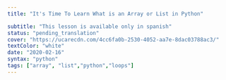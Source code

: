 ```yaml
---
title: "It's Time To Learn What is an Array or List in Python"

subtitle: "This lesson is available only in spanish"
status: "pending_translation"
cover: "https://ucarecdn.com/4cc6fa0b-2530-4052-aa7e-8dac03788ac3/"
textColor: "white"
date: "2020-02-16"
syntax: "python"
tags: ["array", "list","python","loops"]
---
```

